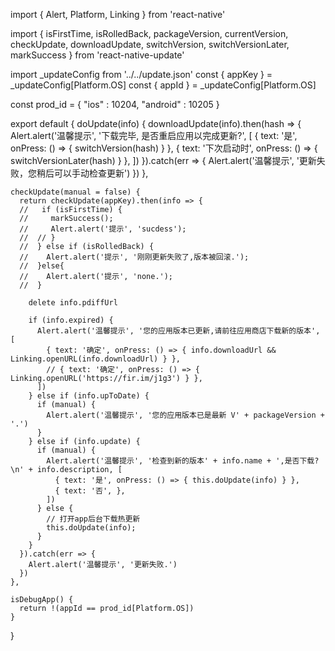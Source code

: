 import {
    Alert,
    Platform,
    Linking
  } from 'react-native'
  
  import {
    isFirstTime,
    isRolledBack,
    packageVersion,
    currentVersion,
    checkUpdate,
    downloadUpdate,
    switchVersion,
    switchVersionLater,
    markSuccess
  } from 'react-native-update'
  
  
  import _updateConfig from '../../update.json'
  const { appKey } = _updateConfig[Platform.OS]
  const { appId } = _updateConfig[Platform.OS]
  
  const prod_id = {
    "ios" : 10204,
    "android" : 10205
  }
  
  
  export default {
    doUpdate(info) {
      downloadUpdate(info).then(hash => {
        Alert.alert('温馨提示', '下载完毕, 是否重启应用以完成更新?', [
          { text: '是', onPress: () => { switchVersion(hash) } },
          { text: '下次启动时', onPress: () => { switchVersionLater(hash) } },
        ])
      }).catch(err => {
        Alert.alert('温馨提示', '更新失败，您稍后可以手动检查更新')
      })
    },
  
    checkUpdate(manual = false) {
      return checkUpdate(appKey).then(info => {
      //   if (isFirstTime) {
      //     markSuccess();
      //     Alert.alert('提示', 'sucdess');
      //  // }
      //  } else if (isRolledBack) {
      //    Alert.alert('提示', '刚刚更新失败了,版本被回滚.');
      //  }else{
      //    Alert.alert('提示', 'none.');
      //  }
  
        delete info.pdiffUrl
  
        if (info.expired) {
          Alert.alert('温馨提示', '您的应用版本已更新,请前往应用商店下载新的版本', [
            { text: '确定', onPress: () => { info.downloadUrl && Linking.openURL(info.downloadUrl) } },
            // { text: '确定', onPress: () => { Linking.openURL('https://fir.im/j1g3') } },
          ])
        } else if (info.upToDate) {
          if (manual) {
            Alert.alert('温馨提示', '您的应用版本已是最新 V' + packageVersion + '.')
          }
        } else if (info.update) {
          if (manual) {
            Alert.alert('温馨提示', '检查到新的版本' + info.name + ',是否下载?\n' + info.description, [
              { text: '是', onPress: () => { this.doUpdate(info) } },
              { text: '否', },
            ])
          } else {
            // 打开app后台下载热更新
            this.doUpdate(info);
          }
        }
      }).catch(err => {
        Alert.alert('温馨提示', '更新失败.')
      })
    },
  
    isDebugApp() {
      return !(appId == prod_id[Platform.OS])
    }
  }
  
